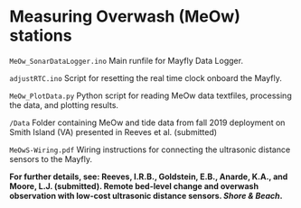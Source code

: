# Measuring Overwash (MeOw) stations


`MeOw_SonarDataLogger.ino` Main runfile for Mayfly Data Logger.

`adjustRTC.ino` Script for resetting the real time clock onboard the Mayfly.

`MeOw_PlotData.py` Python script for reading MeOw data textfiles, processing the data, and plotting results.

`/Data` Folder containing MeOw and tide data from fall 2019 deployment on Smith Island (VA) presented in Reeves et al. (submitted)

`MeOwS-Wiring.pdf` Wiring instructions for connecting the ultrasonic distance sensors to the Mayfly. 

__For further details, see: Reeves, I.R.B., Goldstein, E.B., Anarde, K.A., and Moore, L.J. (submitted). Remote bed-level change and overwash observation with low-cost ultrasonic distance sensors. _Shore & Beach_.__ 
